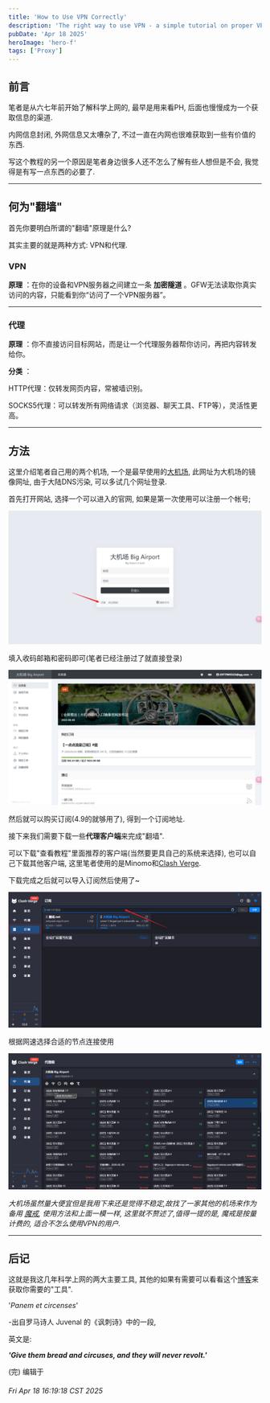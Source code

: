 ```yaml
---
title: 'How to Use VPN Correctly'
description: 'The right way to use VPN - a simple tutorial on proper VPN usage'
pubDate: 'Apr 18 2025'
heroImage: 'hero-f'
tags: ['Proxy']
---
```

## 前言

笔者是从六七年前开始了解科学上网的, 最早是用来看PH, 后面也慢慢成为一个获取信息的渠道.

内网信息封闭, 外网信息又太嘈杂了, 不过一直在内网也很难获取到一些有价值的东西.

写这个教程的另一个原因是笔者身边很多人还不怎么了解有些人想但是不会, 我觉得是有写一点东西的必要了.

---

## 何为"翻墙"

首先你要明白所谓的"翻墙"原理是什么?

其实主要的就是两种方式: VPN和代理.

### VPN

**原理** ：在你的设备和VPN服务器之间建立一条 **加密隧道** 。GFW无法读取你真实访问的内容，只能看到你“访问了一个VPN服务器”。

---

### 代理

**原理** ：你不直接访问目标网站，而是让一个代理服务器帮你访问，再把内容转发给你。

**分类** ：

HTTP代理：仅转发网页内容，常被墙识别。

SOCKS5代理：可以转发所有网络请求（浏览器、聊天工具、FTP等），灵活性更高。

---

## 方法

这里介绍笔者自己用的两个机场, 一个是最早使用的[大机场](https://bigairport-mirror.com/), 此网址为大机场的镜像网址, 由于大陆DNS污染, 可以多试几个网址登录.

首先打开网站, 选择一个可以进入的官网, 如果是第一次使用可以注册一个帐号;

![alt text](../../assets/注册帐号.png)

填入收码邮箱和密码即可(笔者已经注册过了就直接登录)

![alt text](../../assets/主界面.png)

然后就可以购买订阅(4.9的就够用了), 得到一个订阅地址.

接下来我们需要下载一些**代理客户端**来完成"翻墙".

可以下载"查看教程"里面推荐的客户端(当然要更具自己的系统来选择), 也可以自己下载其他客户端, 这里笔者使用的是Minomo和[Clash Verge](https://github.com/clash-verge-rev/clash-verge-rev/releases/tag/v2.2.3).

下载完成之后就可以导入订阅然后使用了~

![alt text](../../assets/导入订阅.png)

根据网速选择合适的节点连接使用

![alt text](../../assets/选择节点.png)

*大机场虽然量大便宜但是我用下来还是觉得不稳定,故找了一家其他的机场来作为备用 [魔戒](https://mojie.me/#/dashboard), 使用方法和上面一模一样, 这里就不赘述了,值得一提的是, 魔戒是按量计费的, 适合不怎么使用VPN的用户.*

---

## 后记

这就是我这几年科学上网的两大主要工具, 其他的如果有需要可以看看这个[博客](https://clashx.pro/)来获取你需要的"工具".

'*Panem et circenses*'

-出自罗马诗人 Juvenal 的《讽刺诗》中的一段,

英文是:

***'Give them bread and circuses, and they will never revolt.'***

(完) 编辑于

###### Fri Apr 18 16:19:18 CST 2025
